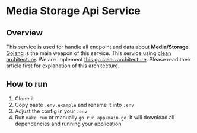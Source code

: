 # Media Storage Api Service

## Overview

This service is used for handle all endpoint and data about **Media/Storage**. [Golang](https://golang.org/) is the main weapon of this service. This service using [clean architecture](https://blog.cleancoder.com/uncle-bob/2012/08/13/the-clean-architecture.html). We are implement [this go clean architecture](https://github.com/bxcodec/go-clean-arch). Please read their article first for explanation of this architecture.

## How to run

1. Clone it
1. Copy paste `.env.example` and rename it into `.env`
1. Adjust the config in your `.env`
1. Run `make run` or manually `go run app/main.go`. It will download all dependencies and running your application
